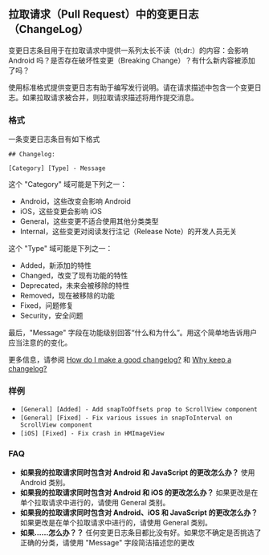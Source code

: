 ## 拉取请求（Pull Request）中的变更日志（ChangeLog）
变更日志条目用于在拉取请求中提供一系列太长不读（tl;dr:）的内容：会影响 Android 吗？是否存在破坏性变更（Breaking Change）？有什么新内容被添加了吗？

使用标准格式提供变更日志有助于编写发行说明。请在请求描述中包含一个变更日志。如果拉取请求被合并，则拉取请求描述将用作提交消息。 

### 格式
一条变更日志条目有如下格式
```
## Changelog:

[Category] [Type] - Message
```

这个 "Category" 域可能是下列之一：
* Android，这些改变会影响 Android
* iOS，这些变更会影响 iOS
* General，这些变更不适合使用其他分类类型
* Internal，这些变更对阅读发行注记（Release Note）的开发人员无关

这个 "Type" 域可能是下列之一：
* Added，新添加的特性
* Changed，改变了现有功能的特性
* Deprecated，未来会被移除的特性
* Removed，现在被移除的功能
* Fixed，问题修复
* Security，安全问题

最后，"Message" 字段在功能级别回答“什么和为什么”。用这个简单地告诉用户应当注意的的变化。

更多信息，请参阅 [How do I make a good changelog?](https://keepachangelog.com/en/1.0.0/#how) 和 [Why keep a changelog?](https://keepachangelog.com/en/1.0.0/#why)

### 样例
* `[General] [Added] - Add snapToOffsets prop to ScrollView component`
* `[General] [Fixed] - Fix various issues in snapToInterval on ScrollView component`
* `[iOS] [Fixed] - Fix crash in HMImageView`

### FAQ
* **如果我的拉取请求同时包含对 Android 和 JavaScript 的更改怎么办？** 使用 Android 类别。
* **如果我的拉取请求同时包含对 Android 和 iOS 的更改怎么办？** 如果更改是在单个拉取请求中进行的，请使用 General 类别。
* **如果我的拉取请求同时包含对 Android、iOS 和 JavaScript 的更改怎么办？** 如果更改是在单个拉取请求中进行的，请使用 General 类别。
* **如果……怎么办？？** 任何变更日志条目都比没有好。如果您不确定是否挑选了正确的分类，请使用 "Message" 字段简洁描述您的更改